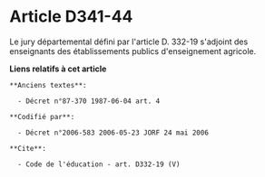 # Article D341-44

Le jury départemental défini par l'article D. 332-19 s'adjoint des enseignants des établissements publics d'enseignement
agricole.

**Liens relatifs à cet article**

	**Anciens textes**:

	  - Décret n°87-370 1987-06-04 art. 4

	**Codifié par**:

	  - Décret n°2006-583 2006-05-23 JORF 24 mai 2006

	**Cite**:

	  - Code de l'éducation - art. D332-19 (V)
